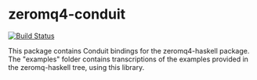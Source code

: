 zeromq4-conduit
===============

[![Build Status](https://secure.travis-ci.org/itkovian/zeromp4-conduits.svg?branch=master)](http://travis-ci.org/itkovian/zeromq4-conduits)

This package contains Conduit bindings for the zeromq4-haskell package. The
"examples" folder contains transcriptions of the examples provided in the
zeromq-haskell tree, using this library.
